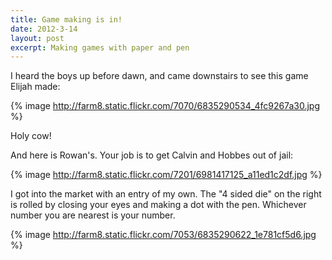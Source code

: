 ```yaml
---
title: Game making is in!
date: 2012-3-14
layout: post
excerpt: Making games with paper and pen
---
```


I heard the boys up before dawn, and came downstairs to see this game
Elijah made:
  
  
{% image http://farm8.static.flickr.com/7070/6835290534_4fc9267a30.jpg %}
  
Holy cow!
  
  
And here is Rowan's. Your job is to get Calvin and Hobbes out of jail:
  
  
{% image http://farm8.static.flickr.com/7201/6981417125_a11ed1c2df.jpg %}
  
  
I got into the market with an entry of my own. The "4 sided die" on the
right is rolled by closing your eyes and making a dot with the pen. Whichever
number you are nearest is your number.
  
  
{% image http://farm8.static.flickr.com/7053/6835290622_1e781cf5d6.jpg %}
